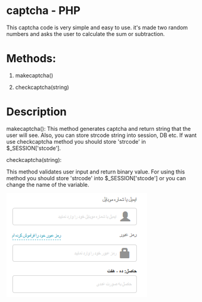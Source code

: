 # captcha - PHP
This captcha code is very simple and easy to use. it's made two random numbers and asks the user to calculate the sum or subtraction.
# Methods:
1. makecaptcha()

2. checkcaptcha(string)
# Description

makecaptcha():
This method generates captcha and return string that the user will see. Also, you can store strcode string into session, DB etc.
If want use checkcaptcha method you should store 'strcode' in $_SESSION['stcode'].


checkcaptcha(string):
          
This method validates user input and return binary value. For using this method you should store 'strcode' into $_SESSION['stcode'] or
you can change the name of the variable.

![picture alt](https://raw.githubusercontent.com/rezajafari2a/captcha/master/Capture.PNG "کپچا فارسی")
